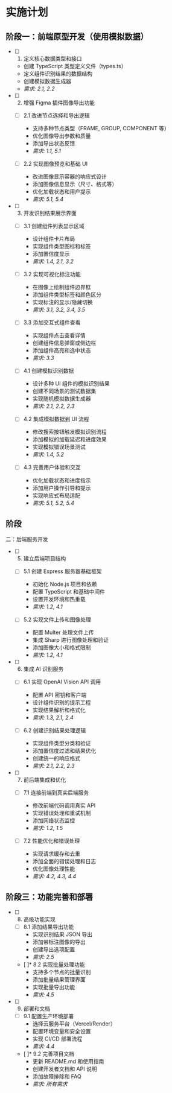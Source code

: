 # 实施计划

## 阶段一：前端原型开发（使用模拟数据）

- [ ] 1. 定义核心数据类型和接口
  - 创建 TypeScript 类型定义文件（types.ts）
  - 定义组件识别结果的数据结构
  - 创建模拟数据生成器
  - _需求: 2.1, 2.2_

- [ ] 2. 增强 Figma 插件图像导出功能
  - [ ] 2.1 改进节点选择和导出逻辑
    - 支持多种节点类型（FRAME, GROUP, COMPONENT 等）
    - 优化图像导出参数和质量
    - 添加导出状态反馈
    - _需求: 1.1, 5.1_

  - [ ] 2.2 实现图像预览和基础 UI
    - 改进图像显示容器的响应式设计
    - 添加图像信息显示（尺寸、格式等）
    - 优化加载状态和用户提示
    - _需求: 5.1, 5.4_

- [ ] 3. 开发识别结果展示界面
  - [ ] 3.1 创建组件列表显示区域
    - 设计组件卡片布局
    - 实现组件类型图标和标签
    - 添加置信度显示
    - _需求: 1.4, 2.1, 3.2_

  - [ ] 3.2 实现可视化标注功能
    - 在图像上绘制组件边界框
    - 添加组件类型标签和颜色区分
    - 实现标注的显示/隐藏切换
    - _需求: 3.1, 3.2, 3.4, 3.5_

  - [ ] 3.3 添加交互式组件查看
    - 实现组件点击查看详情
    - 创建组件信息弹窗或侧边栏
    - 添加组件高亮和选中状态
    - _需求: 3.3_

  - [ ] 4.1 创建模拟识别数据
    - 设计多种 UI 组件的模拟识别结果
    - 创建不同场景的测试数据集
    - 实现随机模拟数据生成器
    - _需求: 2.1, 2.2, 2.3_

  - [ ] 4.2 集成模拟数据到 UI 流程
    - 修改搜索按钮触发模拟识别流程
    - 添加模拟的加载延迟和进度效果
    - 实现模拟错误场景测试
    - _需求: 1.4, 5.2_

  - [ ] 4.3 完善用户体验和交互
    - 优化加载状态和进度指示
    - 添加用户操作引导和提示
    - 实现响应式布局适配
    - _需求: 5.1, 5.2, 5.4_


## 阶段
二：后端服务开发

- [ ] 5. 建立后端项目结构
  - [ ] 5.1 创建 Express 服务器基础框架
    - 初始化 Node.js 项目和依赖
    - 配置 TypeScript 和基础中间件
    - 设置开发环境和热重载
    - _需求: 1.2, 4.1_

  - [ ] 5.2 实现文件上传和图像处理
    - 配置 Multer 处理文件上传
    - 集成 Sharp 进行图像处理和验证
    - 添加图像大小和格式限制
    - _需求: 1.2, 4.1_

- [ ] 6. 集成 AI 识别服务
  - [ ] 6.1 实现 OpenAI Vision API 调用
    - 配置 API 密钥和客户端
    - 设计组件识别的提示工程
    - 实现结果解析和格式化
    - _需求: 1.3, 2.1, 2.4_

  - [ ] 6.2 创建识别结果处理逻辑
    - 实现组件类型分类和验证
    - 添加置信度过滤和结果优化
    - 创建统一的响应格式
    - _需求: 2.1, 2.2, 2.3_

- [ ] 7. 前后端集成和优化
  - [ ] 7.1 连接前端到真实后端服务
    - 修改前端代码调用真实 API
    - 实现错误处理和重试机制
    - 添加网络状态监控
    - _需求: 1.2, 1.5_

  - [ ] 7.2 性能优化和错误处理
    - 实现请求缓存和去重
    - 添加全面的错误处理和日志
    - 优化图像处理性能
    - _需求: 4.2, 4.3, 4.4_

## 阶段三：功能完善和部署

- [ ] 8. 高级功能实现
  - [ ] 8.1 添加结果导出功能
    - 实现识别结果 JSON 导出
    - 添加带标注图像的导出
    - 创建导出选项配置
    - _需求: 2.5_

  - [ ]* 8.2 实现批量处理功能
    - 支持多个节点的批量识别
    - 添加批量结果管理界面
    - 实现批量导出功能
    - _需求: 4.5_

- [ ] 9. 部署和文档
  - [ ] 9.1 配置生产环境部署
    - 选择云服务平台（Vercel/Render）
    - 配置环境变量和安全设置
    - 实现 CI/CD 部署流程
    - _需求: 4.4_

  - [ ]* 9.2 完善项目文档
    - 更新 README.md 和使用指南
    - 创建开发者文档和 API 说明
    - 添加故障排除和 FAQ
    - _需求: 所有需求_
